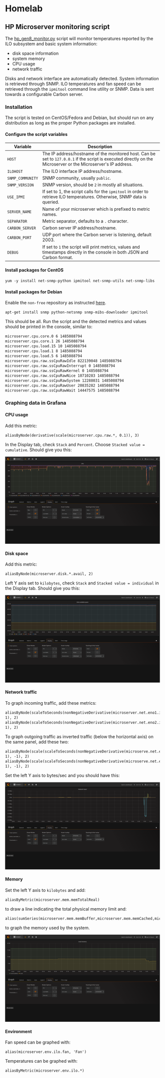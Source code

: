 # Homelab

## HP Microserver monitoring script

The [hp_gen8_monitor.py](HP_Gen8/hp_gen8_monitor.py) script will monitor temperatures reported 
by the ILO subsystem and basic system information:
- disk space information
- system memory 
- CPU usage
- network traffic

Disks and network interface are automatically detected. System information is retrieved through SNMP. 
ILO temperatures and fan speed can be retrieved through the `ipmitool` command line utility or SNMP. Data is sent towards a configurable Carbon server. 

### Installation

The script is tested on CentOS/Fedora and Debian, but should run on any distribution as long as the proper Python packages are installed. 

#### Configure the script variables

| Variable | Description |
|----------|-------------|
| `HOST` | The IP address/hostname of the monitored host. Can be set to `127.0.0.1` if the script is executed directly on the Microserver or the Microserver's IP address. |
| `ILOHOST` | The ILO interface IP address/hostname. |
| `SNMP_COMMUNITY` | SNMP community, usually `public`. |
| `SNMP_VERSION` | SNMP version, should be `2` in mostly all situations. |
| `USE_IPMI` | If set to 1, the script calls for the `ipmitool` in order to retrieve ILO temperatures. Otherwise, SNMP data is queried. |
| `SERVER_NAME` | Name of your microserver which is prefixed to metric names. |
| `SEPARATOR` | Metric separator, defaults to a `.` character. |
| `CARBON_SERVER` | Carbon server IP address/hostname. |
| `CARBON_PORT` | UDP port where the Carbon server is listening, default 2003. |
| `DEBUG` | If set to `1` the script will print metrics, values and timestamps directly in the console in both JSON and Carbon format. |

#### Install packages for CentOS

```
yum -y install net-snmp-python ipmitool net-snmp-utils net-snmp-libs
```

#### Install packages for Debian


Enable the `non-free` repository as instructed [here](https://wiki.debian.org/SourcesList).

```
apt-get install snmp python-netsnmp snmp-mibs-downloader ipmitool
```

This should be all. Run the script and the detected metrics and values should be printed in the console, similar to:

```
microserver.cpu.core.0 6 1485088794
microserver.cpu.core.1 26 1485088794
microserver.cpu.load.15 10 1485088794
microserver.cpu.load.1 8 1485088794
microserver.cpu.load.5 6 1485088794
microserver.cpu.raw.ssCpuRawIdle 822139048 1485088794
microserver.cpu.raw.ssCpuRawInterrupt 0 1485088794
microserver.cpu.raw.ssCpuRawKernel 0 1485088794
microserver.cpu.raw.ssCpuRawNice 10710283 1485088794
microserver.cpu.raw.ssCpuRawSystem 12288031 1485088794
microserver.cpu.raw.ssCpuRawUser 20835282 1485088794
microserver.cpu.raw.ssCpuRawWait 14447575 1485088794
```

### Graphing data in Grafana

#### CPU usage 

Add this metric:
```
aliasByNode(derivative(scale(microserver.cpu.raw.*, 0.1)), 3)
```

In the Display tab, check `Stack` and `Percent`. Choose `Stacked value = cumulative`. Should give you this:

![CPU graph](HP_Gen8/screenshots/graph_cpu.png "CPU graph")

#### Disk space

Add this metric:
```
aliasByNode(microserver.disk.*.avail, 2)
```

Left Y axis set to `kilobytes`, check `Stack` and `Stacked value = individual` in the Display tab. Should give you this:

![Disk graph](HP_Gen8/screenshots/graph_disk.png "Disk graph")

#### Network traffic

To graph incoming traffic, add these metrics:
```
aliasByNode(scaleToSeconds(nonNegativeDerivative(microserver.net.eno1.in), 1), 2)
aliasByNode(scaleToSeconds(nonNegativeDerivative(microserver.net.eno2.in), 1), 2)
```

To graph outgoing traffic as inverted traffic (below the horizontal axis) on the same panel, add these two:
```
aliasByNode(scale(scaleToSeconds(nonNegativeDerivative(microserve.net.eno1.out), 1), -1), 2)
aliasByNode(scale(scaleToSeconds(nonNegativeDerivative(microserve.net.eno2.out), 1), -1), 2)
```

Set the left Y axis to bytes/sec and you should have this:

![Network graph](HP_Gen8/screenshots/graph_net.png "Network graph")

#### Memory

Set the left Y axis to `kilobytes` and add:
```
aliasByMetric(microserver.mem.memTotalReal)
```

to draw a line indicating the total physical memory limit and:
```
alias(sumSeries(microserver.mem.memBuffer,microserver.mem.memCached,microserver.mem.memShared),'Used')
```
to graph the memory used by the system.

![Memory graph](HP_Gen8/screenshots/graph_mem.png "Memory graph")

#### Environment

Fan speed can be graphed with:
```
alias(microserver.env.ilo.fan, 'Fan')
```

Temperatures can be graphed with:
```
aliasByMetric(microserver.env.ilo.*)
```

